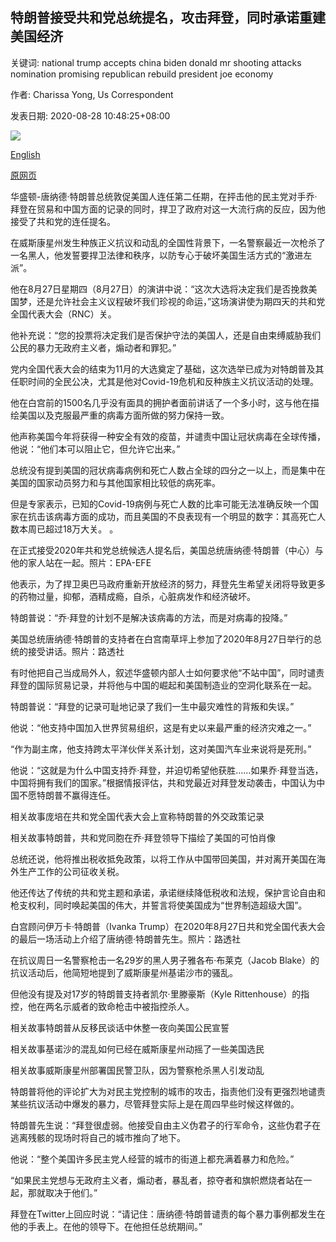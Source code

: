 ## 特朗普接受共和党总统提名，攻击拜登，同时承诺重建美国经济

关键词: national trump accepts china biden donald mr shooting attacks nomination promising republican rebuild president joe economy

作者: Charissa Yong, Us Correspondent

发表日期: 2020-08-28 10:48:25+08:00

![](https://www.straitstimes.com/sites/default/files/media-youtube/DkrPv5Cmphs.jpg)

[English](Trump%20accepts%20Republican%20nomination%20for%20president%2C%20attacks%20Biden%20while%20promising%20to%20rebuild%20US%20economy.md)

[原网页](https://www.straitstimes.com/world/united-states/trump-accepts-gop-nomination-promising-to-rebuild-us-economy)

华盛顿-唐纳德·特朗普总统敦促美国人连任第二任期，在抨击他的民主党对手乔·拜登在贸易和中国方面的记录的同时，捍卫了政府对这一大流行病的反应，因为他接受了共和党的连任提名。

在威斯康星州发生种族正义抗议和动乱的全国性背景下，一名警察最近一次枪杀了一名黑人，他发誓要捍卫法律和秩序，以防专心于破坏美国生活方式的“激进左派”。

他在8月27日星期四（8月27日）的演讲中说：“这次大选将决定我们是否挽救美国梦，还是允许社会主义议程破坏我们珍视的命运，”这场演讲使为期四天的共和党全国代表大会（RNC）关。

他补充说：“您的投票将决定我们是否保护守法的美国人，还是自由束缚威胁我们公民的暴力无政府主义者，煽动者和罪犯。”

党内全国代表大会的结束为11月的大选奠定了基础，这次选举已成为对特朗普及其任职时间的全民公决，尤其是他对Covid-19危机和反种族主义抗议活动的处理。

他在白宫前的1500名几乎没有面具的拥护者面前讲话了一个多小时，这与他在描绘美国以及克服最严重的病毒方面所做的努力保持一致。

他声称美国今年将获得一种安全有效的疫苗，并谴责中国让冠状病毒在全球传播，他说：“他们本可以阻止它，但允许它出来。”

总统没有提到美国的冠状病毒病例和死亡人数占全球的四分之一以上，而是集中在美国的国家动员努力和与其他国家相比较低的病死率。

但是专家表示，已知的Covid-19病例与死亡人数的比率可能无法准确反映一个国家在抗击该病毒方面的成功，而且美国的不良表现有一个明显的数字：其高死亡人数本周已超过18万大关。 。



在正式接受2020年共和党总统候选人提名后，美国总统唐纳德·特朗普（中心）与他的家人站在一起。照片：EPA-EFE





他表示，为了捍卫奥巴马政府重新开放经济的努力，拜登先生希望关闭将导致更多的药物过量，抑郁，酒精成瘾，自杀，心脏病发作和经济破坏。

特朗普说：“乔·拜登的计划不是解决该病毒的方法，而是对病毒的投降。”



美国总统唐纳德·特朗普的支持者在白宫南草坪上参加了2020年8月27日举行的总统的接受讲话。照片：路透社



有时他把自己当成局外人，叙述华盛顿内部人士如何要求他“不站中国”，同时谴责拜登的国际贸易记录，并将他与中国的崛起和美国制造业的空洞化联系在一起。

特朗普说：“拜登的记录可耻地记录了我们一生中最灾难性的背叛和失误。”

他说：“他支持中国加入世界贸易组织，这是有史以来最严重的经济灾难之一。”

“作为副主席，他支持跨太平洋伙伴关系计划，这对美国汽车业来说将是死刑。”

他说：“这就是为什么中国支持乔·拜登，并迫切希望他获胜……如果乔·拜登当选，中国将拥有我们的国家。”根据情报评估，共和党最近对拜登发动袭击，中国认为中国不愿特朗普不赢得连任。

相关故事庞培在共和党全国代表大会上宣称特朗普的外交政策记录

相关故事特朗普，共和党同胞在乔·拜登领导下描绘了美国的可怕肖像

总统还说，他将推出税收抵免政策，以将工作从中国带回美国，并对离开美国在海外生产工作的公司征收关税。

他还传达了传统的共和党主题和承诺，承诺继续降低税收和法规，保护言论自由和枪支权利，同时唤起美国的伟大，并誓言将使美国成为“世界制造超级大国”。





白宫顾问伊万卡·特朗普（Ivanka Trump）在2020年8月27日共和党全国代表大会的最后一场活动上介绍了唐纳德·特朗普先生。照片：路透社



在抗议周日一名警察枪击一名29岁的黑人男子雅各布·布莱克（Jacob Blake）的抗议活动后，他简短地提到了威斯康星州基诺沙市的骚乱。

但他没有提及对17岁的特朗普支持者凯尔·里滕豪斯（Kyle Rittenhouse）的指控，他在两名示威者的致命枪击中被指控杀人。

相关故事特朗普从反移民谈话中休整一夜向美国公民宣誓

相关故事基诺沙的混乱如何已经在威斯康星州动摇了一些美国选民

相关故事威斯康星州部署国民警卫队，因为警察枪杀黑人引发动乱

特朗普将他的评论扩大为对民主党控制的城市的攻击，指责他们没有更强烈地谴责某些抗议活动中爆发的暴力，尽管拜登实际上是在周四早些时候这样做的。

特朗普先生说：“拜登很虚弱。他接受自由主义伪君子的行军命令，这些伪君子在逃离残骸的现场时将自己的城市推向了地下。

他说：“整个美国许多民主党人经营的城市的街道上都充满着暴力和危险。”

“如果民主党想与无政府主义者，煽动者，暴乱者，掠夺者和旗帜燃烧者站在一起，那就取决于他们。”

拜登在Twitter上回应时说：“请记住：唐纳德·特朗普谴责的每个暴力事例都发生在他的手表上。在他的领导下。在他担任总统期间。”